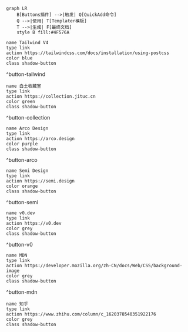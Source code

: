 ```mermaid
graph LR
    B[Buttons插件] -->|触发| Q[QuickAdd命令]
    Q -->|使用| T[Templater模板]
    T -->|生成| F[最终文档]
    style B fill:#4F576A
```

```button
name Tailwind V4
type link
action https://tailwindcss.com/docs/installation/using-postcss
color blue
class shadow-button
```
^button-tailwind

```button
name 白土收藏室
type link
action https://collection.jituc.cn
color green
class shadow-button
```
^button-collection

```button
name Arco Design
type link
action https://arco.design
color purple
class shadow-button
```
^button-arco

```button
name Semi Design
type link
action https://semi.design
color orange
class shadow-button
```
^button-semi

```button
name v0.dev
type link
action https://v0.dev
color grey
class shadow-button
```
^button-v0

```button
name MDN
type link
action https://developer.mozilla.org/zh-CN/docs/Web/CSS/background-image
color grey
class shadow-button
```
^button-mdn


```button
name 知乎
type link
action https://www.zhihu.com/column/c_1620378540351922176
color grey
class shadow-button
```
